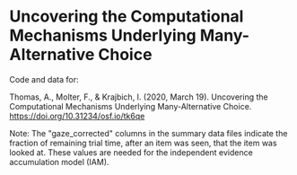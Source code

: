 # Uncovering the Computational Mechanisms Underlying Many-Alternative Choice

Code and data for:

Thomas, A., Molter, F., & Krajbich, I. (2020, March 19). Uncovering the Computational Mechanisms Underlying Many-Alternative Choice. https://doi.org/10.31234/osf.io/tk6qe

Note: The "gaze_corrected" columns in the summary data files indicate the fraction of remaining trial time, after an item was seen, that the item was looked at. These values are needed for the independent evidence accumulation model (IAM).
